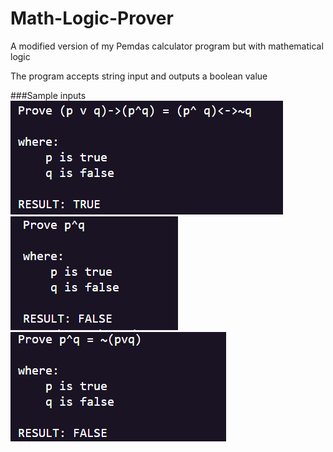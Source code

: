 # Math-Logic-Prover
A modified version of my Pemdas calculator program but with mathematical logic

The program accepts string input and outputs a boolean value

###Sample inputs
![Alt text](image.png)
![Alt text](image-1.png)
![Alt text](image-2.png)
